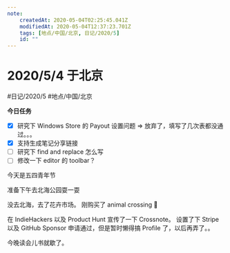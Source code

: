 ```yaml
---
note:
    createdAt: 2020-05-04T02:25:45.041Z
    modifiedAt: 2020-05-04T12:37:23.701Z
    tags: [地点/中国/北京, 日记/2020/5]
    id: ""
---
```

# 2020/5/4 于北京
#日记/2020/5 #地点/中国/北京 

**今日任务**
* [x] 研究下 Windows Store 的 Payout 设置问题 => 放弃了，填写了几次表都没通过。。。
* [x] 支持生成笔记分享链接
* [ ] 研究下 find and replace 怎么写
* [ ] 修改一下 editor 的 toolbar？

今天是五四青年节
<!-- @timer "date":"Mon May 04 2020 10:27:03 GMT+0800 (China Standard Time)" -->
准备下午去北海公园耍一耍
<!-- @timer "date":"Mon May 04 2020 20:21:32 GMT+0800 (China Standard Time)" -->
没去北海，去了花卉市场。
刚购买了 animal crossing :full_moon_with_face: 
<!-- @timer "date":"Mon May 04 2020 20:35:59 GMT+0800 (China Standard Time)" -->
在 IndieHackers 以及 Product Hunt 宣传了一下 Crossnote。
设置了下 Stripe 以及 GitHub Sponsor 申请通过，但是暂时懒得搞 Profile 了，以后再弄了。。

今晚读会儿书就歇了。








